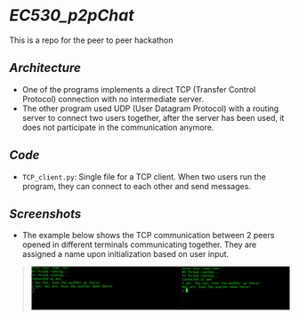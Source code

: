 # *EC530_p2pChat*

This is a repo for the peer to peer hackathon

## *Architecture*
- One of the programs implements a direct TCP (Transfer Control Protocol) connection with no intermediate server.
- The other program used UDP (User Datagram Protocol) with a routing server to connect two users together, after the
server has been used, it does not participate in the communication anymore.

## *Code*
- `TCP_client.py`: Single file for a TCP client. When two users run the program, 
they can connect to each other and send messages.

## *Screenshots*
- The example below shows the TCP communication between 2 peers
opened in different terminals communicating together. They are assigned
a name upon initialization based on user input.
>![Screenshot](./Images/TCP_CONN.png)
